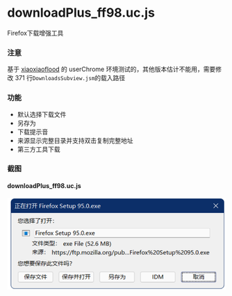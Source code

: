 # downloadPlus_ff98.uc.js

Firefox下载增强工具

### 注意

基于 [xiaoxiaoflood](https://github.com/xiaoxiaoflood/firefox-scripts) 的 userChrome 环境测试的，其他版本估计不能用，需要修改 371 行`DownloadsSubview.jsm`的载入路径

### 功能

- 默认选择下载文件
- 另存为
- 下载提示音
- 来源显示完整目录并支持双击复制完整地址
- 第三方工具下载

### 截图

#### downloadPlus_ff98.uc.js

![downloadPlus](downloadPlus_ff98.png)